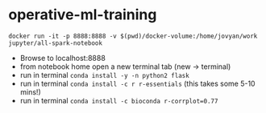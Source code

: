 # operative-ml-training
    docker run -it -p 8888:8888 -v $(pwd)/docker-volume:/home/jovyan/work jupyter/all-spark-notebook

* Browse to localhost:8888
* from notebook home open a new terminal tab (new -> terminal)
* run in terminal `conda install -y -n python2 flask`
* run in terminal `conda install -c r r-essentials` (this takes some 5-10 mins!)
* run in terminal `conda install -c bioconda r-corrplot=0.77` 

